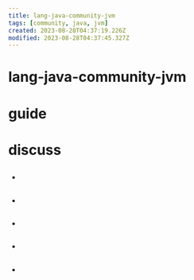 ```yaml
---
title: lang-java-community-jvm
tags: [community, java, jvm]
created: 2023-08-28T04:37:19.226Z
modified: 2023-08-28T04:37:45.327Z
---
```


# lang-java-community-jvm

# guide

# discuss
- ## 

- ## 

- ## 

- ## 

- ## 
